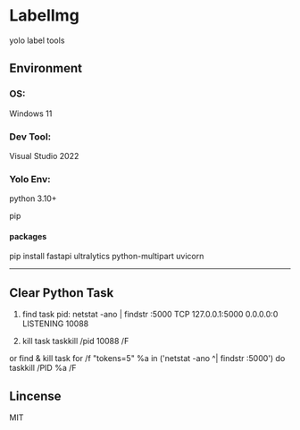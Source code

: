 # LabelImg
yolo label tools

## Environment
### OS: 
Windows 11

### Dev Tool: 
Visual Studio 2022

### Yolo Env:
python 3.10+

pip
#### packages
pip install fastapi ultralytics python-multipart uvicorn

---

## Clear Python Task
1. find task pid:
netstat -ano | findstr :5000
TCP    127.0.0.1:5000         0.0.0.0:0              LISTENING       10088

2. kill task
taskkill /pid 10088 /F

or find & kill task
for /f "tokens=5" %a in ('netstat -ano ^| findstr :5000') do taskkill /PID %a /F

## Lincense
MIT